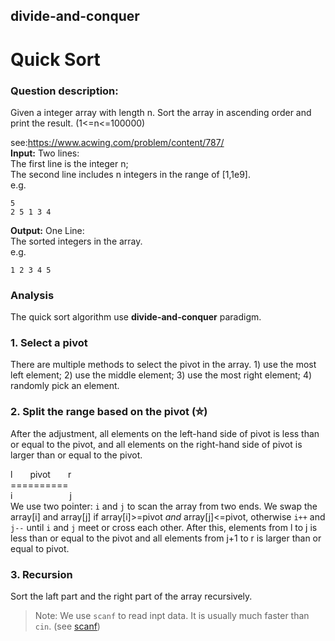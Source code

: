 ## divide-and-conquer
# Quick Sort

### Question description:

Given a integer array with length n. Sort the array in ascending order and print the result. (1<=n<=100000)

see:<https://www.acwing.com/problem/content/787/>  
**Input:**
Two lines:  
The first line is the integer n;  
The second line includes n integers in the range of [1,1e9].  
e.g.
```
5
2 5 1 3 4
```
**Output:**
One Line:  
The sorted integers in the array.  
e.g.
```
1 2 3 4 5
```
### Analysis

The quick sort algorithm use **divide-and-conquer** paradigm.

### 1. Select a pivot
There are multiple methods to select the pivot in the array. 1) use the most left element; 2) use the middle element;
3) use the most right element;
4) randomly pick an element.
### 2. Split the range based on the pivot (⛤)
After the adjustment, all elements on the left-hand side of pivot is less than or equal to the pivot, and all elements on the right-hand side of pivot is larger than or equal to the pivot.

l&ensp;&ensp;&ensp;&ensp;pivot&ensp;&ensp;&ensp;&ensp;r  
\=\=\=\=\=\=\=\=\=\=  
i&ensp;&ensp;&ensp;&ensp;&ensp;&ensp;&ensp;&ensp;&ensp;&ensp;&ensp;&ensp;&ensp;j  
We use two pointer: `i` and `j` to scan the array from two ends. We swap the array[i] and array[j] if array[i]>=pivot *and* array[j]<=pivot, otherwise `i++` and `j--` until `i` and `j` meet or cross each other. After this, elements from l to j is less than or equal to the pivot and all elements from j+1 to r is larger than or equal to pivot.

### 3. Recursion
Sort the laft part and the right part of the array recursively.

> Note: We use `scanf` to read inpt data. It is usually much faster than `cin`. (see [scanf](https://www.runoob.com/cprogramming/c-function-scanf.html))

